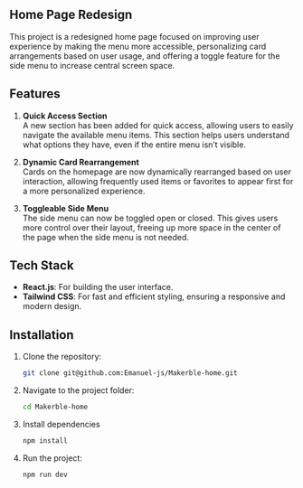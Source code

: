 ## Home Page Redesign

This project is a redesigned home page focused on improving user experience by making the menu more accessible, personalizing card arrangements based on user usage, and offering a toggle feature for the side menu to increase central screen space.

## Features

1. **Quick Access Section**  
   A new section has been added for quick access, allowing users to easily navigate the available menu items. This section helps users understand what options they have, even if the entire menu isn’t visible.

2. **Dynamic Card Rearrangement**  
   Cards on the homepage are now dynamically rearranged based on user interaction, allowing frequently used items or favorites to appear first for a more personalized experience.

3. **Toggleable Side Menu**  
   The side menu can now be toggled open or closed. This gives users more control over their layout, freeing up more space in the center of the page when the side menu is not needed.

## Tech Stack

- **React.js**: For building the user interface.
- **Tailwind CSS**: For fast and efficient styling, ensuring a responsive and modern design.

## Installation

1. Clone the repository:

   ```bash
   git clone git@github.com:Emanuel-js/Makerble-home.git


   ```

2. Navigate to the project folder:

   ```bash
   cd Makerble-home
   ```

3. Install dependencies

   ```bash
   npm install
   ```

4. Run the project:

   ```bash
   npm run dev
   ```
